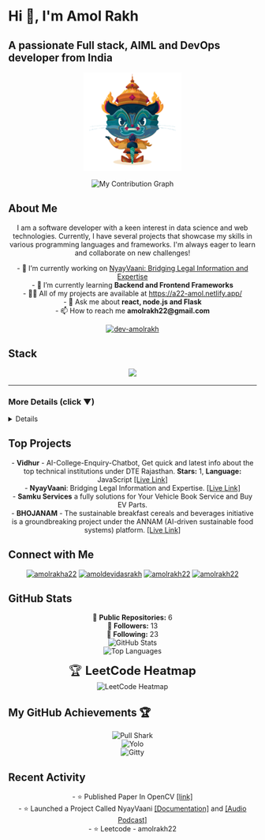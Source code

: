 # Hi 👋, I'm Amol Rakh
## A passionate Full stack, AIML and DevOps developer from India

<p align="center">
  <img src="https://github.com/dev-amolrakh/dev-amolrakh/blob/main/git-demonfinal.png" alt="Dojocat" width="200" height="200">
</p>

<p align="center">
  <img src="https://github-readme-activity-graph.vercel.app/graph?username=dev-amolrakh&theme=react-dark&hide_border=true&area=true" alt="My Contribution Graph"/>
</p>

## About Me

<p align="center">
I am a software developer with a keen interest in data science and web technologies. Currently, I have several projects that showcase my skills in various programming languages and frameworks. I'm always eager to learn and collaborate on new challenges!
</p>

<p align="center">
- 🔭 I’m currently working on <a href="https://nyay-vaani.vercel.app/">NyayVaani: Bridging Legal Information and Expertise</a><br>
- 🌱 I’m currently learning <b>Backend and Frontend Frameworks</b><br>
- 👨‍💻 All of my projects are available at <a href="https://a22-amol.netlify.app/">https://a22-amol.netlify.app/</a><br>
- 💬 Ask me about <b>react, node.js and Flask</b><br>
- 📫 How to reach me <b>amolrakh22@gmail.com</b>
</p>

<p align="center">
  <a href="https://github.com/ryo-ma/github-profile-trophy"><img src="https://github-profile-trophy.vercel.app/?username=dev-amolrakh" alt="dev-amolrakh" /></a>
</p>

## Stack

<p align="center">
  <img src="https://skillicons.dev/icons?i=cpp,c,python,rust,javascript,react,vite,tailwind,html,css,fastapi,flask,electron,nodejs,express,mysql,mongodb,postgres,vercel,git,github,gitlab,docker,kubernetes,aws,linux,vscode,postman,bootstrap,npm" />
</p>

---

### More Details (click ▼)

<details>
<p align="center">
  <b>🔧 Backend</b><br>
  Node.js (Express.js), Python (Flask/FastAPI)<br>
  REST APIs, gRPC (basic), WebSockets<br>
  Authentication (JWT, OAuth), CORS<br>
  API Integration, SMTP (Email/OTP), CI/CD<br><br>

  <b>🌸 Frontend</b><br>
  React.js, Vite, TypeScript, JavaScript (ES6+)<br>
  State Management (useState, useEffect, Context API)<br>
  Tailwind CSS, Bootstrap, HTML5, CSS3<br>
  Responsive Design, PWA Basics, Testing (Jest/Playwright)<br><br>

  <b>🤖 AI / Data Science</b><br>
  Python (NumPy, Pandas, Scikit-learn)<br>
  OpenCV, Hugging Face, LLM APIs (Gemini, Groq, LLaMA)<br>
  Data Analysis, DSA, OOP<br>
  Chatbots, NLP, Model Deployment (Flask/FastAPI)<br><br>

  <b>🗄️ Databases</b><br>
  PostgreSQL, MySQL, MongoDB (Atlas), Redis (basic)<br>
  Database Design, Indexing, Query Optimization<br>
  Migrations, Transactions, Data Modeling<br><br>

  <b>⚙️ DevOps / Infra / Deployment</b><br>
  Docker, Kubernetes (basic), Jenkins, GitHub Actions<br>
  AWS (EC2, S3), Vercel, Hostinger VPS, Cloudflare<br>
  Linux (Ubuntu/Kali), NGINX, TLS<br>
  Version Control (Git, GitHub, GitLab)<br><br>

  <b>🛠️ Tools & IDEs</b><br>
  VS Code, Cursor IDE<br>
  Postman, DB Debugging Tools<br>
  Figma, Markdown, JSON, XML<br>
  npm, GitHub Copilot
</p>
</details>

## Top Projects

<p align="center">
- <b>Vidhur</b> - AI-College-Enquiry-Chatbot, Get quick and latest info about the top technical institutions under DTE Rajasthan. <b>Stars:</b> 1, <b>Language:</b> JavaScript <a href="https://vidhur.netlify.app/">[Live Link]</a><br>
- <b>NyayVaani</b>: Bridging Legal Information and Expertise. <a href="https://nyay-vaani.vercel.app/">[Live Link]</a><br>
- <b>Samku Services</b> a fully solutions for Your Vehicle Book Service and Buy EV Parts.<br>
- <b>BHOJANAM</b> - The sustainable breakfast cereals and beverages initiative is a groundbreaking project under the ANNAM (AI-driven sustainable food systems) platform. <a href="https://bhojanam-starhaus.netlify.app/">[Live Link]</a>
</p>

## Connect with Me

<p align="center">
  <a href="https://linkedin.com/in/amolrakha22" target="blank"><img src="https://raw.githubusercontent.com/rahuldkjain/github-profile-readme-generator/master/src/images/icons/Social/linked-in-alt.svg" alt="amolrakha22" height="30" width="40" /></a>
  <a href="https://kaggle.com/amoldevidasrakh" target="blank"><img src="https://raw.githubusercontent.com/rahuldkjain/github-profile-readme-generator/master/src/images/icons/Social/kaggle.svg" alt="amoldevidasrakh" height="30" width="40" /></a>
  <a href="https://www.leetcode.com/amolrakh22" target="blank"><img src="https://raw.githubusercontent.com/rahuldkjain/github-profile-readme-generator/master/src/images/icons/Social/leet-code.svg" alt="amolrakh22" height="30" width="40" /></a>
  <a href="https://medium.com/@amolrakh22" target="blank"><img src="https://raw.githubusercontent.com/rahuldkjain/github-profile-readme-generator/master/src/images/icons/Social/medium.svg" alt="amolrakh22" height="30" width="40" /></a>
</p>

## GitHub Stats

<p align="center">
  🌟 <b>Public Repositories:</b> 6<br>
  👥 <b>Followers:</b> 13<br>
  👤 <b>Following:</b> 23<br>
  <img src="https://github-readme-stats.vercel.app/api?username=dev-amolrakh&show_icons=true&theme=radical" alt="GitHub Stats"/><br>
  <img src="https://github-readme-stats.vercel.app/api/top-langs/?username=dev-amolrakh&layout=compact&theme=tokyonight&hide_border=true" alt="Top Languages"/>
</p>

<p align="center">
  <span style="font-size:24px;">🏆 <b>LeetCode Heatmap</b></span><br>
  <img src="https://leetcard.jacoblin.cool/amolrakh22?theme=dark&font=Montserrat&ext=heatmap" alt="LeetCode Heatmap"/>
</p>

## My GitHub Achievements 🏆

<p align="center">
  <img src="https://github.githubassets.com/assets/pull-shark-default-498c279a747d.png" alt="Pull Shark"/><br>
  <img src="https://github.githubassets.com/assets/yolo-default-be0bbff04951.png" alt="Yolo"/><br>
  <img src="https://github.githubassets.com/assets/quickdraw-default-39c6aec8ff89.png" alt="Gitty"/>
</p>

## Recent Activity

<p align="center">
- ⭐️ Published Paper In OpenCV <a href="https://journals.tultech.eu/index.php/jtse/article/view/202">[link]</a><br>
- ⭐️ Launched a Project Called NyayVaani <a href="https://drive.google.com/file/d/17U7bf3zzod9cFAY_0FN5Iz6T0ShAnKCr/view">[Documentation]</a> and <a href="https://drive.google.com/file/d/1UMqx6FpjAOxEWjwrtFyYtvIrTZSD-OF8/view">[Audio Podcast]</a><br>
- ⭐️ Leetcode - amolrakh22
</p>
